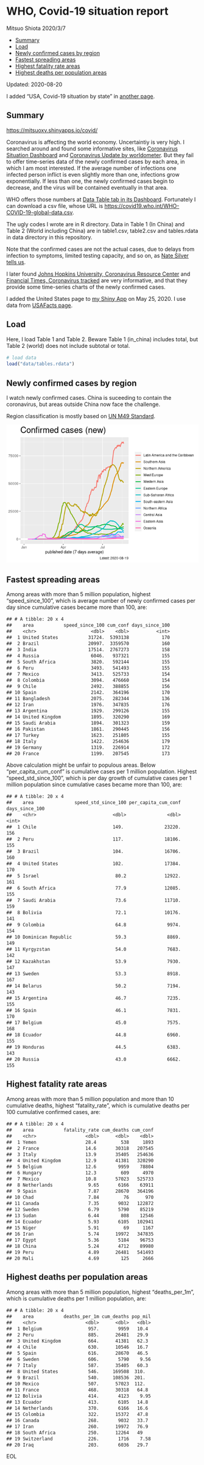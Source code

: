 WHO, Covid-19 situation report
================
Mitsuo Shiota
2020/3/7

  - [Summary](#summary)
  - [Load](#load)
  - [Newly confirmed cases by region](#newly-confirmed-cases-by-region)
  - [Fastest spreading areas](#fastest-spreading-areas)
  - [Highest fatality rate areas](#highest-fatality-rate-areas)
  - [Highest deaths per population
    areas](#highest-deaths-per-population-areas)

Updated: 2020-08-20

I added “USA, Covid-19 situation by state” in [another page](USA.md).

## Summary

<https://mitsuoxv.shinyapps.io/covid/>

Coronavirus is affecting the world economy. Uncertaintiy is very high. I
searched around and found some informative sites, like [Coronavirus
Situation
Dashboard](https://who.maps.arcgis.com/apps/opsdashboard/index.html#/c88e37cfc43b4ed3baf977d77e4a0667)
and [Coronavirus Update by
worldometer](https://www.worldometers.info/coronavirus/). But they fail
to offer time-series data of the newly confirmed cases by each area, in
which I am most interested. If the average number of infections one
infected person inflict is even slightly more than one, infections grow
exponentially. If less than one, the newly confirmed cases begin to
decrease, and the virus will be contained eventually in that area.

WHO offers those numbers at [Data Table tab in its
Dashboard](https://covid19.who.int/table). Fortunately I can download a
csv file, whose URL is
<https://covid19.who.int/WHO-COVID-19-global-data.csv>.

The ugly codes I wrote are in R directory. Data in Table 1 (In China)
and Table 2 (World including China) are in table1.csv, table2.csv and
tables.rdata in data directory in this repository.

Note that the confirmed cases are not the actual cases, due to delays
from infection to symptoms, limited testing capacity, and so on, as
[Nate Silver tells
us](https://fivethirtyeight.com/features/coronavirus-case-counts-are-meaningless/).

I later found [Johns Hopkins University, Coronavirus Resource
Center](https://coronavirus.jhu.edu/) and [Financial Times, Coronavirus
tracked](https://www.ft.com/content/a26fbf7e-48f8-11ea-aeb3-955839e06441)
are very informative, and that they provide some time-series charts of
the newly confirmed cases.

I added the United States page to [my Shiny
App](https://mitsuoxv.shinyapps.io/covid/) on May 25, 2020. I use data
from [USAFacts
page](https://usafacts.org/visualizations/coronavirus-covid-19-spread-map/).

## Load

Here, I load Table 1 and Table 2. Beware Table 1 (in\_china) includes
total, but Table 2 (world) does not include subtotal or total.

``` r
# load data
load("data/tables.rdata")
```

## Newly confirmed cases by region

I watch newly confirmed cases. China is suceeding to contain the
coronavirus, but areas outside China now face the challenge.

Region classification is mostly based on [UN M49
Standard](https://unstats.un.org/unsd/methodology/m49/).

![](README_files/figure-gfm/chart-1.png)<!-- -->

## Fastest spreading areas

Among areas with more than 5 million population, highest
“speed\_since\_100”, which is average number of newly confirmed cases
per day since cumulative cases became more than 100, are:

    ## # A tibble: 20 x 4
    ##    area           speed_since_100 cum_conf days_since_100
    ##    <chr>                    <dbl>    <dbl>          <int>
    ##  1 United States           31724.  5393138            170
    ##  2 Brazil                  20997.  3359570            160
    ##  3 India                   17514.  2767273            158
    ##  4 Russia                   6046.   937321            155
    ##  5 South Africa             3820.   592144            155
    ##  6 Peru                     3493.   541493            155
    ##  7 Mexico                   3413.   525733            154
    ##  8 Colombia                 3094.   476660            154
    ##  9 Chile                    2492.   388855            156
    ## 10 Spain                    2142.   364196            170
    ## 11 Bangladesh               2075.   282344            136
    ## 12 Iran                     1976.   347835            176
    ## 13 Argentina                1929.   299126            155
    ## 14 United Kingdom           1895.   320290            169
    ## 15 Saudi Arabia             1894.   301323            159
    ## 16 Pakistan                 1861.   290445            156
    ## 17 Turkey                   1623.   251805            155
    ## 18 Italy                    1422.   254636            179
    ## 19 Germany                  1319.   226914            172
    ## 20 France                   1199.   207545            173

Above calculation might be unfair to populous areas. Below
“per\_capita\_cum\_conf” is cumulative cases per 1 million population.
Highest “speed\_std\_since\_100”, which is per day growth of cumulative
cases per 1 million population since cumulative cases became more than
100, are:

    ## # A tibble: 20 x 4
    ##    area               speed_std_since_100 per_capita_cum_conf days_since_100
    ##    <chr>                            <dbl>               <dbl>          <int>
    ##  1 Chile                            149.               23220.            156
    ##  2 Peru                             117.               18106.            155
    ##  3 Brazil                           104.               16706.            160
    ##  4 United States                    102.               17384.            170
    ##  5 Israel                            80.2              12922.            161
    ##  6 South Africa                      77.9              12085.            155
    ##  7 Saudi Arabia                      73.6              11710.            159
    ##  8 Bolivia                           72.1              10176.            141
    ##  9 Colombia                          64.8               9974.            154
    ## 10 Dominican Republic                59.3               8869.            149
    ## 11 Kyrgyzstan                        54.0               7683.            142
    ## 12 Kazakhstan                        53.9               7930.            147
    ## 13 Sweden                            53.3               8918.            167
    ## 14 Belarus                           50.2               7194.            143
    ## 15 Argentina                         46.7               7235.            155
    ## 16 Spain                             46.1               7831.            170
    ## 17 Belgium                           45.0               7575.            168
    ## 18 Ecuador                           44.8               6960.            155
    ## 19 Honduras                          44.5               6383.            143
    ## 20 Russia                            43.0               6662.            155

## Highest fatality rate areas

Among areas with more than 5 million population and more than 10
cumulative deaths, highest “fatality\_rate”, which is cumulative deaths
per 100 cumulative confirmed cases, are:

    ## # A tibble: 20 x 4
    ##    area           fatality_rate cum_deaths cum_conf
    ##    <chr>                  <dbl>      <dbl>    <dbl>
    ##  1 Yemen                  28.4         538     1893
    ##  2 France                 14.6       30318   207545
    ##  3 Italy                  13.9       35405   254636
    ##  4 United Kingdom         12.9       41381   320290
    ##  5 Belgium                12.6        9959    78804
    ##  6 Hungary                12.3         609     4970
    ##  7 Mexico                 10.8       57023   525733
    ##  8 Netherlands             9.65       6166    63911
    ##  9 Spain                   7.87      28670   364196
    ## 10 Chad                    7.84         76      970
    ## 11 Canada                  7.35       9032   122872
    ## 12 Sweden                  6.79       5790    85219
    ## 13 Sudan                   6.44        808    12546
    ## 14 Ecuador                 5.93       6105   102941
    ## 15 Niger                   5.91         69     1167
    ## 16 Iran                    5.74      19972   347835
    ## 17 Egypt                   5.36       5184    96753
    ## 18 China                   5.24       4712    89980
    ## 19 Peru                    4.89      26481   541493
    ## 20 Mali                    4.69        125     2666

## Highest deaths per population areas

Among areas with more than 5 million population, highest
“deaths\_per\_1m”, which is cumulative deaths per 1 million
population, are:

    ## # A tibble: 20 x 4
    ##    area           deaths_per_1m cum_deaths pop_mil
    ##    <chr>                  <dbl>      <dbl>   <dbl>
    ##  1 Belgium                 957.       9959   10.4 
    ##  2 Peru                    885.      26481   29.9 
    ##  3 United Kingdom          664.      41381   62.3 
    ##  4 Chile                   630.      10546   16.7 
    ##  5 Spain                   616.      28670   46.5 
    ##  6 Sweden                  606.       5790    9.56
    ##  7 Italy                   587.      35405   60.3 
    ##  8 United States           546.     169508  310.  
    ##  9 Brazil                  540.     108536  201.  
    ## 10 Mexico                  507.      57023  112.  
    ## 11 France                  468.      30318   64.8 
    ## 12 Bolivia                 414.       4123    9.95
    ## 13 Ecuador                 413.       6105   14.8 
    ## 14 Netherlands             370.       6166   16.6 
    ## 15 Colombia                322.      15372   47.8 
    ## 16 Canada                  268.       9032   33.7 
    ## 17 Iran                    260.      19972   76.9 
    ## 18 South Africa            250.      12264   49   
    ## 19 Switzerland             226.       1716    7.58
    ## 20 Iraq                    203.       6036   29.7

EOL
